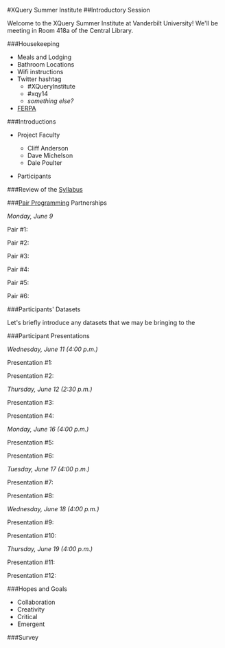 #XQuery Summer Institute
##Introductory Session

Welcome to the XQuery Summer Institute at Vanderbilt University! We'll be meeting in Room 418a of the Central Library.

###Housekeeping

* Meals and Lodging
* Bathroom Locations
* Wifi instructions
* Twitter hashtag
	* #XQueryInstitute
	* #xqy14
	* *something else?*
* [FERPA](https://gist.github.com/CliffordAnderson/8393947)

###Introductions

* Project Faculty
	* Cliff Anderson
	* Dave Michelson
	* Dale Poulter
	
* Participants

###Review of the [Syllabus](../syllabus.md)

###[Pair Programming](http://en.wikipedia.org/wiki/Pair_programming) Partnerships

*Monday, June 9*

Pair #1:

Pair #2:

Pair #3:

Pair #4:

Pair #5:

Pair #6:

###Participants' Datasets

Let's briefly introduce any datasets that we may be bringing to the 

###Participant Presentations

*Wednesday, June 11 (4:00 p.m.)*

Presentation #1:

Presentation #2:

*Thursday, June 12 (2:30 p.m.)*

Presentation #3:

Presentation #4:

*Monday, June 16 (4:00 p.m.)*

Presentation #5:

Presentation #6:

*Tuesday, June 17 (4:00 p.m.)*

Presentation #7:

Presentation #8:

*Wednesday, June 18 (4:00 p.m.)*

Presentation #9:

Presentation #10:

*Thursday, June 19 (4:00 p.m.)*

Presentation #11:

Presentation #12:

###Hopes and Goals

* Collaboration
* Creativity
* Critical
* Emergent

###Survey